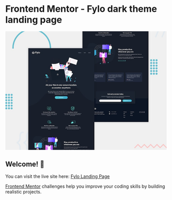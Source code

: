 # Frontend Mentor - Fylo dark theme landing page

![Design preview for the Fylo dark theme landing page challenge](./design/desktop-preview.jpg)

## Welcome! 👋

You can visit the live site here: [Fylo Landing Page](https://dubemmbah.github.io/fylo-landing-page-master) 

[Frontend Mentor](https://www.frontendmentor.io) challenges help you improve your coding skills by building realistic projects.

